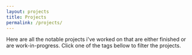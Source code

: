 ```yaml
---
layout: projects
title: Projects
permalink: /projects/
---
```


Here are all the notable projects i've worked on that are either finished or are work-in-progress. Click one of the tags bellow to filter the projects.